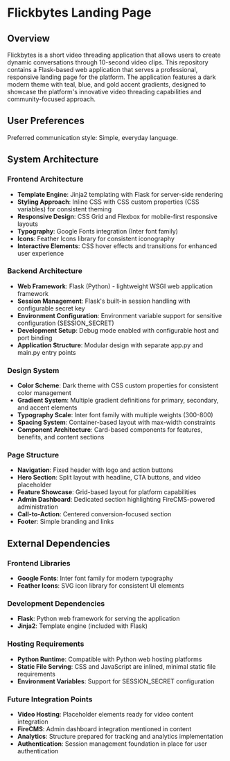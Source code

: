 # Flickbytes Landing Page

## Overview

Flickbytes is a short video threading application that allows users to create dynamic conversations through 10-second video clips. This repository contains a Flask-based web application that serves a professional, responsive landing page for the platform. The application features a dark modern theme with teal, blue, and gold accent gradients, designed to showcase the platform's innovative video threading capabilities and community-focused approach.

## User Preferences

Preferred communication style: Simple, everyday language.

## System Architecture

### Frontend Architecture
- **Template Engine**: Jinja2 templating with Flask for server-side rendering
- **Styling Approach**: Inline CSS with CSS custom properties (CSS variables) for consistent theming
- **Responsive Design**: CSS Grid and Flexbox for mobile-first responsive layouts
- **Typography**: Google Fonts integration (Inter font family)
- **Icons**: Feather Icons library for consistent iconography
- **Interactive Elements**: CSS hover effects and transitions for enhanced user experience

### Backend Architecture
- **Web Framework**: Flask (Python) - lightweight WSGI web application framework
- **Session Management**: Flask's built-in session handling with configurable secret key
- **Environment Configuration**: Environment variable support for sensitive configuration (SESSION_SECRET)
- **Development Setup**: Debug mode enabled with configurable host and port binding
- **Application Structure**: Modular design with separate app.py and main.py entry points

### Design System
- **Color Scheme**: Dark theme with CSS custom properties for consistent color management
- **Gradient System**: Multiple gradient definitions for primary, secondary, and accent elements
- **Typography Scale**: Inter font family with multiple weights (300-800)
- **Spacing System**: Container-based layout with max-width constraints
- **Component Architecture**: Card-based components for features, benefits, and content sections

### Page Structure
- **Navigation**: Fixed header with logo and action buttons
- **Hero Section**: Split layout with headline, CTA buttons, and video placeholder
- **Feature Showcase**: Grid-based layout for platform capabilities
- **Admin Dashboard**: Dedicated section highlighting FireCMS-powered administration
- **Call-to-Action**: Centered conversion-focused section
- **Footer**: Simple branding and links

## External Dependencies

### Frontend Libraries
- **Google Fonts**: Inter font family for modern typography
- **Feather Icons**: SVG icon library for consistent UI elements

### Development Dependencies
- **Flask**: Python web framework for serving the application
- **Jinja2**: Template engine (included with Flask)

### Hosting Requirements
- **Python Runtime**: Compatible with Python web hosting platforms
- **Static File Serving**: CSS and JavaScript are inlined, minimal static file requirements
- **Environment Variables**: Support for SESSION_SECRET configuration

### Future Integration Points
- **Video Hosting**: Placeholder elements ready for video content integration
- **FireCMS**: Admin dashboard integration mentioned in content
- **Analytics**: Structure prepared for tracking and analytics implementation
- **Authentication**: Session management foundation in place for user authentication